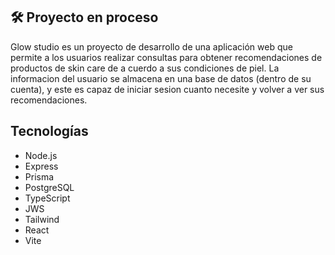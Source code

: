 ## 🛠️ Proyecto en proceso
Glow studio es un proyecto de desarrollo de una aplicación web que permite a los usuarios realizar consultas para obtener recomendaciones de productos de skin care de a cuerdo a sus condiciones de piel.
La informacion del usuario se almacena en una base de datos (dentro de su cuenta), y este es capaz de iniciar sesion cuanto necesite y volver a ver sus recomendaciones.

## Tecnologías
- Node.js
- Express
- Prisma
- PostgreSQL
- TypeScript
- JWS
- Tailwind
- React
- Vite
